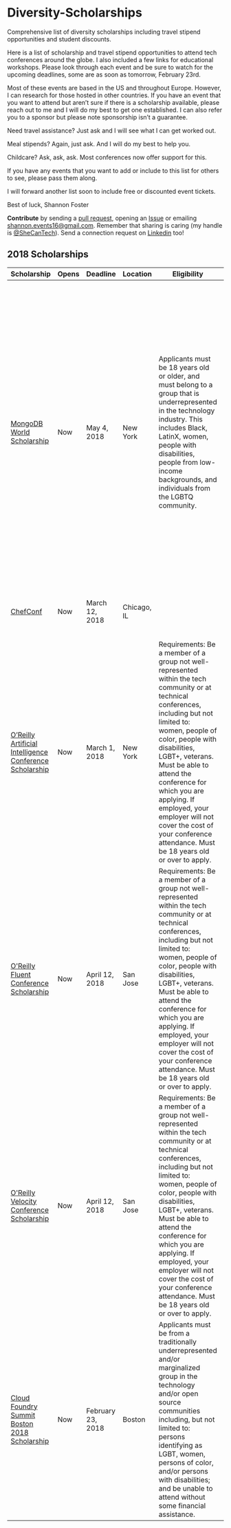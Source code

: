 # Diversity-Scholarships
Comprehensive list of diversity scholarships including travel stipend opportunities and student discounts.

Here is a list of scholarship and travel stipend opportunities to attend tech conferences around the globe. I also included a few links for educational workshops. Please look through each event and be sure to watch for the upcoming deadlines, some are as soon as tomorrow, February 23rd.

Most of these events are based in the US and throughout Europe. However, I can research for those hosted in other countries. If you have an event that you want to attend but aren’t sure if there is a scholarship available, please reach out to me and I will do my best to get one established. I can also refer you to a sponsor but please note sponsorship isn’t a guarantee. 

Need travel assistance? Just ask and I will see what I can get worked out.

Meal stipends? Again, just ask. And I will do my best to help you.

Childcare? Ask, ask, ask. Most conferences now offer support for this.

If you have any events that you want to add or include to this list for others to see, please pass them along.

I will forward another list soon to include free or discounted event tickets.

Best of luck,
Shannon Foster

**Contribute** by sending a [pull request](https://github.com/ShannonCanTech/Diversity-Scholarships/pulls), opening an [Issue](https://github.com/ShannonCanTech/Diversity-Scholarships/issues) or emailing [shannon.events16@gmail.com](mailto:shannon.events16@gmail.com). Remember that sharing is caring (my handle is [@SheCanTech](twitter.com/SheCanTech)). Send a connection request on [Linkedin](linkedin.com/in/shecantech) too! 

## 2018 Scholarships

| Scholarship | Opens | Deadline | Location | Eligibility | Includes |
| --- | --- | --- | --- | --- | --- |
| [MongoDB World Scholarship](https://www.mongodb.com/mongodb-diversity-scholarship) | Now | May 4, 2018 | New York | Applicants must be 18 years old or older, and must belong to a group that is underrepresented in the technology industry. This includes Black, LatinX, women, people with disabilities, people from low-income backgrounds, and individuals from the LGBTQ community. | Scholarship recipients will receive: Complimentary admission to MongoDB World. Complimentary admission to a pre-conference workshop of your choice (if applicable). Invitation to a lunch session with other Scholars. Speed mentoring with MongoDB speakers at the event. A MongoDB certification voucher applicable for both developer and DBA certification exams. Six-month access to on-demand MongoDB University courses. Lifelong membership in the online MongoDB Diversity Scholars community. A feature in a blog post |
| [ChefConf](https://chefconf.chef.io/diversity-scholarships/) | Now | March 12, 2018  | Chicago, IL |  | Includes all the keynotes, track sessions, meals, social activities, and even a Chef Certification Exam. |
| [O’Reilly Artificial Intelligence Conference Scholarship](http://www.oreilly.com/pub/cpc/120014) | Now | March 1, 2018 | New York | Requirements: Be a member of a group not well-represented within the tech community or at technical conferences, including but not limited to: women, people of color, people with disabilities, LGBT+, veterans. Must be able to attend the conference for which you are applying. If employed, your employer will not cover the cost of your conference attendance. Must be 18 years old or over to apply. | Conference pass that includes workshops/tutorials, plus the video compilation (Gold Pass or equivalent); training courses are not included in the scholarship. $599 (USD) prepaid gift card to help offset the costs related to attending the conference such as travel, lodging, food, and child care; gift card will be awarded to recipient onsite at the conference. |
| [O'Reilly Fluent Conference Scholarship](http://www.oreilly.com/pub/cpc/120014) | Now  | April 12, 2018 | San Jose | Requirements: Be a member of a group not well-represented within the tech community or at technical conferences, including but not limited to: women, people of color, people with disabilities, LGBT+, veterans. Must be able to attend the conference for which you are applying. If employed, your employer will not cover the cost of your conference attendance. Must be 18 years old or over to apply. | Conference pass that includes workshops/tutorials, plus the video compilation (Gold Pass or equivalent); training courses are not included in the scholarship. $599 (USD) prepaid gift card to help offset the costs related to attending the conference such as travel, lodging, food, and child care; gift card will be awarded to recipient onsite at the conference. |
| [O'Reilly Velocity Conference Scholarship](http://www.oreilly.com/pub/cpc/120014) | Now  | April 12, 2018 | San Jose | Requirements: Be a member of a group not well-represented within the tech community or at technical conferences, including but not limited to: women, people of color, people with disabilities, LGBT+, veterans. Must be able to attend the conference for which you are applying. If employed, your employer will not cover the cost of your conference attendance. Must be 18 years old or over to apply. | Conference pass that includes workshops/tutorials, plus the video compilation (Gold Pass or equivalent); training courses are not included in the scholarship. $599 (USD) prepaid gift card to help offset the costs related to attending the conference such as travel, lodging, food, and child care; gift card will be awarded to recipient onsite at the conference. |
| [Cloud Foundry Summit Boston 2018 Scholarship](https://www.cloudfoundry.org/blog/diversity-scholarships-available-cloud-foundry-summit-boston-2018/) | Now  | February 23, 2018 | Boston | Applicants must be from a traditionally underrepresented and/or marginalized group in the technology and/or open source communities including, but not limited to: persons identifying as LGBT, women, persons of color, and/or persons with disabilities; and be unable to attend without some financial assistance. |  Recipients will receive a travel stipend which can be used for coach airfare, hotel (up to 3 nights), and ground transportation. Recipients will also receive complimentary conference registration. |
